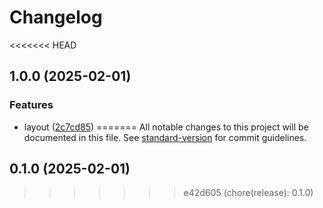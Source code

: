 # Changelog

<<<<<<< HEAD
## 1.0.0 (2025-02-01)


### Features

* layout ([2c7cd85](https://github.com/simulasikode/simulasi-cc/commit/2c7cd8524fb6c8929ab90320ee70bb4177cf8a8b))
=======
All notable changes to this project will be documented in this file. See [standard-version](https://github.com/conventional-changelog/standard-version) for commit guidelines.

## 0.1.0 (2025-02-01)
>>>>>>> e42d605 (chore(release): 0.1.0)
